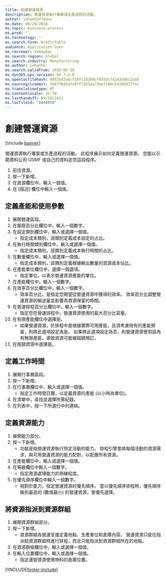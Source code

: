 ```yaml
---
title: 創建營運資源
description: 營運資源執行專案或生產過程的活動。
author: johanhoffmann
ms.date: 08/29/2018
ms.topic: business-process
ms.prod: ''
ms.technology: ''
ms.search.form: WrkCtrTable
audience: Application User
ms.reviewer: kamaybac
ms.search.region: Global
ms.search.industry: Manufacturing
ms.author: johanho
ms.search.validFrom: 2016-06-30
ms.dyn365.ops.version: AX 7.0.0
ms.openlocfilehash: 90535d3a6cf58fc10309cf035bc74143a96c2add
ms.sourcegitcommit: 3b87f042a7e97f72b5aa73bef186c5426b937fec
ms.translationtype: HT
ms.contentlocale: zh-TW
ms.lasthandoff: 09/29/2021
ms.locfileid: "8448950"
---
```

# <a name="create-an-operations-resource"></a>創建營運資源

[!include [banner](../../includes/banner.md)]

營運資源執行專案或生產過程的活動。 此程序展示如何定義營運資源。 您能以示範資料公司 USMF 或自己的資料走完這段程序。

1. 前往資源。
2. 按一下新增。
3. 在資源欄位中，輸入一個值。
4. 在 [描述] 欄位中輸入一個值。

## <a name="define-capacity-and-consumption-parameters"></a>定義產能和使用參數
1. 展開營運區段。
2. 在報廢百分比欄位中，輸入一個數字。
3. 在設定類別欄位中，輸入或選擇一個值。
    * 指定成本類別，該類別定義成本設定的占比。  
4. 在執行時間類別欄位中，輸入或選擇一個值。
    * 指定成本類別，該類別定義成本執行時間的占比。  
5. 在數量欄位中，輸入或選擇一個值。
    * 指定成本類別，該類別定義根據輸出數量的資源成本佔比。  
6. 在產能單位欄位中，選擇一個選項。
    * 指定單位，以表示營運資源產能的單位。  
7. 在產能欄位中，輸入一個數字。
8. 在效率百分比欄位中，輸入一個數字。
    * 效率百分比，是指定您期望從營運資源中獲得的效率。 效率百分比調整營運資源的輸送量並影響為資源保留的時間。  
9. 在營運排程百分比欄位中，輸入一個數字。
    * 指定您在營運排程中，營運資源使用的最大百分比容量。  
10. 在有限產能欄位中選擇是。
    * 如果營運資源，於排程中是根據實際可用產能，且須考慮現有的產能預留，則將此選項設定為是。 如果將此選項設定為否，則營運資源會假設為有無限產能，導致資源可能被超額預訂。  
11. 在瓶頸資源中選擇是。

## <a name="define-working-times"></a>定義工作時間
1. 展開行事曆區段。
2. 按一下新增。
3. 在行事曆欄位中，輸入或選擇一個值。
    * 指定工作時間日曆，以定義資源的產能 (以小時為單位)。  
4. 在清單中，尋找並選擇所需紀錄。
5. 在列表中，按一下所選行中的連結。

## <a name="define-resource-capabilities"></a>定義資源能力
1. 展開能力部分。
2. 按一下新增。
    * 功能是指營運資源執行特定活動的能力。 排程引擎會將每個活動的資源需求，與可用營運資源的能力配對，以配置所有資源。  
3. 在產能欄位中，輸入或選擇一個值。
4. 在等級欄位中輸入一個數字。
    * 指定資源處理能力的熟練程度。  
5. 在優先順序欄位中輸入一個數字。
    * 相對於能力，指定營運資源的優先順序。 當以優先順序排程時，優先順序級別最高的 (數值最小) 的營運資源，會優先選擇。  

## <a name="assign-resource-to-resource-group"></a>將資源指派到資源群組
1. 展開資源群組部分。
2. 按一下新增。
    * 資源群組為營運支援定義地點、生產單位和倉庫內容。 營運資源只能在指派給資源群組時進行排程，而且只能指派到資源群組所在的地點。  
3. 在資源群組欄位中，輸入或選擇一個值。
4. 在輸入位置欄位中，輸入或選擇一個值。
    * 指定運營資源使用物料的倉庫位置。  



[!INCLUDE[footer-include](../../../includes/footer-banner.md)]